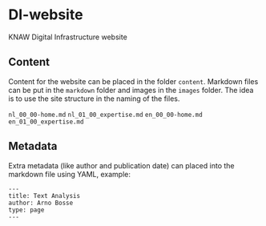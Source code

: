 # DI-website
KNAW Digital Infrastructure website

## Content
Content for the website can be placed in the folder `content`. Markdown files can be put in the `markdown` folder and images in the `images` folder.
The idea is to use the site structure in the naming of the files.

`nl_00_00-home.md`
`nl_01_00_expertise.md`
`en_00_00-home.md`
`en_01_00_expertise.md`


## Metadata
Extra metadata (like author and publication date) can placed into the markdown file using YAML, example:

```
---
title: Text Analysis
author: Arno Bosse
type: page
---
```
